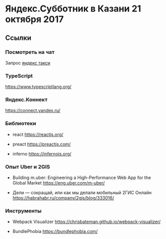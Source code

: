 # Яндекс.Субботник в Казани 21 октября 2017

##  Ссылки

### Посмотреть на чат

Запрос [яндекс такси](https://yandex.ru/search/touch/?text=яндекс%20такси&noredirect=1)

### TypeScript

https://www.typescriptlang.org/

### Яндекс.Коннект

https://connect.yandex.ru/

### Библиотеки

* react https://reactjs.org/

* preact https://preactjs.com/

* inferno https://infernojs.org/

### Опыт Uber и 2GIS

* Building m.uber: Engineering a High-Performance Web App for the Global Market
https://eng.uber.com/m-uber/

* Дели — сокращай, или как мы делали мобильный 2ГИС Онлайн
https://habrahabr.ru/company/2gis/blog/333016/

### Инструменты

* Webpack Visualizer
https://chrisbateman.github.io/webpack-visualizer/

* BundlePhobia
https://bundlephobia.com/
